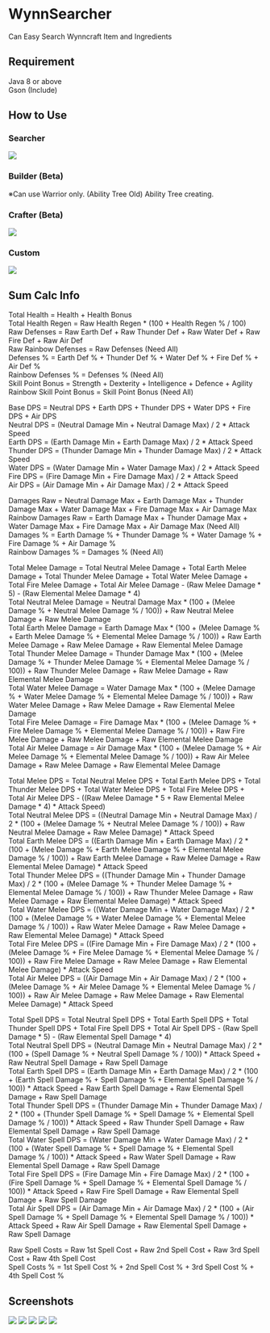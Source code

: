 # WynnSearcher
Can Easy Search Wynncraft Item and Ingredients

## Requirement
Java 8 or above  
Gson (Include)

## How to Use
### Searcher
![](readme_pictures/how_to_use.png)

### Builder (Beta)
※Can use Warrior only. (Ability Tree Old)
Ability Tree creating.

### Crafter (Beta)
![](readme_pictures/how_to_use_3.png)

### Custom
![](readme_pictures/how_to_use_4.png)

## Sum Calc Info
Total Health = Health + Health Bonus  
Total Health Regen = Raw Health Regen * (100 + Health Regen % / 100)  
Raw Defenses = Raw Earth Def + Raw Thunder Def + Raw Water Def + Raw Fire Def + Raw Air Def  
Raw Rainbow Defenses = Raw Defenses (Need All)  
Defenses % = Earth Def % + Thunder Def % + Water Def % + Fire Def % + Air Def %  
Rainbow Defenses % = Defenses % (Need All)  
Skill Point Bonus = Strength + Dexterity + Intelligence + Defence + Agility  
Rainbow Skill Point Bonus = Skill Point Bonus (Need All)  
  
Base DPS = Neutral DPS + Earth DPS + Thunder DPS + Water DPS + Fire DPS + Air DPS   
Neutral DPS = (Neutral Damage Min + Neutral Damage Max) / 2 * Attack Speed  
Earth DPS = (Earth Damage Min + Earth Damage Max) / 2 * Attack Speed  
Thunder DPS = (Thunder Damage Min + Thunder Damage Max) / 2 * Attack Speed  
Water DPS = (Water Damage Min + Water Damage Max) / 2 * Attack Speed  
Fire DPS = (Fire Damage Min + Fire Damage Max) / 2 * Attack Speed  
Air DPS = (Air Damage Min + Air Damage Max) / 2 * Attack Speed  
  
Damages Raw = Neutral Damage Max + Earth Damage Max + Thunder Damage Max + Water Damage Max + Fire Damage Max + Air Damage Max  
Rainbow Damages Raw = Earth Damage Max + Thunder Damage Max + Water Damage Max + Fire Damage Max + Air Damage Max (Need All)  
Damages % = Earth Damage % + Thunder Damage % + Water Damage % + Fire Damage % + Air Damage %  
Rainbow Damages % = Damages % (Need All)  
  
Total Melee Damage = Total Neutral Melee Damage + Total Earth Melee Damage + Total Thunder Melee Damage + Total Water Melee Damage + Total Fire Melee Damage + Total Air Melee Damage - (Raw Melee Damage * 5) - (Raw Elemental Melee Damage * 4)  
Total Neutral Melee Damage = Neutral Damage Max * (100 + (Melee Damage % + Neutral Melee Damage % / 100)) + Raw Neutral Melee Damage + Raw Melee Damage  
Total Earth Melee Damage = Earth Damage Max * (100 + (Melee Damage % + Earth Melee Damage % + Elemental Melee Damage % / 100)) + Raw Earth Melee Damage + Raw Melee Damage + Raw Elemental Melee Damage  
Total Thunder Melee Damage = Thunder Damage Max * (100 + (Melee Damage % + Thunder Melee Damage % + Elemental Melee Damage % / 100)) + Raw Thunder Melee Damage + Raw Melee Damage + Raw Elemental Melee Damage  
Total Water Melee Damage = Water Damage Max * (100 + (Melee Damage % + Water Melee Damage % + Elemental Melee Damage % / 100)) + Raw Water Melee Damage + Raw Melee Damage + Raw Elemental Melee Damage  
Total Fire Melee Damage = Fire Damage Max * (100 + (Melee Damage % + Fire Melee Damage % + Elemental Melee Damage % / 100)) + Raw Fire Melee Damage + Raw Melee Damage + Raw Elemental Melee Damage  
Total Air Melee Damage = Air Damage Max * (100 + (Melee Damage % + Air Melee Damage % + Elemental Melee Damage % / 100)) + Raw Air Melee Damage + Raw Melee Damage + Raw Elemental Melee Damage  
  
Total Melee DPS = Total Neutral Melee DPS + Total Earth Melee DPS + Total Thunder Melee DPS + Total Water Melee DPS + Total Fire Melee DPS + Total Air Melee DPS - ((Raw Melee Damage * 5 + Raw Elemental Melee Damage * 4) * Attack Speed)  
Total Neutral Melee DPS = ((Neutral Damage Min + Neutral Damage Max) / 2 * (100 + (Melee Damage % + Neutral Melee Damage % / 100)) + Raw Neutral Melee Damage + Raw Melee Damage) * Attack Speed  
Total Earth Melee DPS = ((Earth Damage Min + Earth Damage Max) / 2 * (100 + (Melee Damage % + Earth Melee Damage % + Elemental Melee Damage % / 100)) + Raw Earth Melee Damage + Raw Melee Damage + Raw Elemental Melee Damage) * Attack Speed  
Total Thunder Melee DPS = ((Thunder Damage Min + Thunder Damage Max) / 2 * (100 + (Melee Damage % + Thunder Melee Damage % + Elemental Melee Damage % / 100)) + Raw Thunder Melee Damage + Raw Melee Damage + Raw Elemental Melee Damage) * Attack Speed  
Total Water Melee DPS = ((Water Damage Min + Water Damage Max) / 2 * (100 + (Melee Damage % + Water Melee Damage % + Elemental Melee Damage % / 100)) + Raw Water Melee Damage + Raw Melee Damage + Raw Elemental Melee Damage) * Attack Speed  
Total Fire Melee DPS = ((Fire Damage Min + Fire Damage Max) / 2 * (100 + (Melee Damage % + Fire Melee Damage % + Elemental Melee Damage % / 100)) + Raw Fire Melee Damage + Raw Melee Damage + Raw Elemental Melee Damage) * Attack Speed  
Total Air Melee DPS = ((Air Damage Min + Air Damage Max) / 2 * (100 + (Melee Damage % + Air Melee Damage % + Elemental Melee Damage % / 100)) + Raw Air Melee Damage + Raw Melee Damage + Raw Elemental Melee Damage) * Attack Speed  
  
Total Spell DPS = Total Neutral Spell DPS + Total Earth Spell DPS + Total Thunder Spell DPS + Total Fire Spell DPS + Total Air Spell DPS - (Raw Spell Damage * 5) - (Raw Elemental Spell Damage * 4)  
Total Neutral Spell DPS = (Neutral Damage Min + Neutral Damage Max) / 2 * (100 + (Spell Damage % + Neutral Spell Damage % / 100)) * Attack Speed + Raw Neutral Spell Damage + Raw Spell Damage  
Total Earth Spell DPS = (Earth Damage Min + Earth Damage Max) / 2 * (100 + (Earth Spell Damage % + Spell Damage % + Elemental Spell Damage % / 100)) * Attack Speed + Raw Earth Spell Damage + Raw Elemental Spell Damage + Raw Spell Damage  
Total Thunder Spell DPS = (Thunder Damage Min + Thunder Damage Max) / 2 * (100 + (Thunder Spell Damage % + Spell Damage % + Elemental Spell Damage % / 100)) * Attack Speed + Raw Thunder Spell Damage + Raw Elemental Spell Damage + Raw Spell Damage  
Total Water Spell DPS = (Water Damage Min + Water Damage Max) / 2 * (100 + (Water Spell Damage % + Spell Damage % + Elemental Spell Damage % / 100)) * Attack Speed + Raw Water Spell Damage + Raw Elemental Spell Damage + Raw Spell Damage  
Total Fire Spell DPS = (Fire Damage Min + Fire Damage Max) / 2 * (100 + (Fire Spell Damage % + Spell Damage % + Elemental Spell Damage % / 100)) * Attack Speed + Raw Fire Spell Damage + Raw Elemental Spell Damage + Raw Spell Damage  
Total Air Spell DPS = (Air Damage Min + Air Damage Max) / 2 * (100 + (Air Spell Damage % + Spell Damage % + Elemental Spell Damage % / 100)) * Attack Speed + Raw Air Spell Damage + Raw Elemental Spell Damage + Raw Spell Damage  
  
Raw Spell Costs = Raw 1st Spell Cost + Raw 2nd Spell Cost + Raw 3rd Spell Cost + Raw 4th Spell Cost  
Spell Costs % = 1st Spell Cost % + 2nd Spell Cost % + 3rd Spell Cost % + 4th Spell Cost %  

## Screenshots
![](readme_pictures/search_1.png)
![](readme_pictures/search_2.png)
![](readme_pictures/search_3.png)
![](readme_pictures/search_4.png)
![](readme_pictures/search_5.png)

